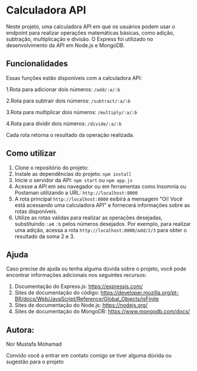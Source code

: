 # Calculadora API 

Neste projeto, uma calculadora API em que os usuários podem usar o endpoint para realizar operações matemáticas básicas, como adição, subtração, multiplicação e divisão. O Express foi utilizado no desenvolvimento da API em Node.js e MongoDB.

## Funcionalidades 

Essas funções estão disponíveis com a calculadora API: 

1.Rota para adicionar dois números: `/add/:a/:b`

2.Rota para subtrair dois números: `/subtract/:a/:b`

3.Rota para multiplicar dois números: `/multiply/:a/:b`

4.Rota para dividir dois números: `/divide/:a/:b`

Cada rota retorna o resultado da operação realizada.

## Como utilizar 

1. Clone o repositório do projeto: 
2. Instale as dependências do projeto: `npm install`
3. Inicie o servidor da API: `npm start` ou `npm app.js`
4. Acesse a API em seu navegador ou em ferramentas como Insomnia ou Postaman utilizando a URL: `http://localhost:8000`
5. A rota principal `http://localhost:8000` exibirá a mensagem "Oi! Você está acessando uma calculadora API" e fornecerá informações sobre as rotas disponíveis.
6. Utilize as rotas válidas para realizar as operações desejadas, substituindo `:a`e `:b` pelos números desejados. Por exemplo, para realizar uma adição, acessa a rota `http://localhost:8000/add/2/3` para obter o resultado da soma 2 e 3.


## Ajuda

Caso precise de ajuda ou tenha alguma dúvida sobre o projeto, você pode encontrar informações adicionais nos seguintes recursos:

1. Documentação do Express.js: https://expressjs.com/
2. Sites de documentação do código: https://developer.mozilla.org/pt-BR/docs/Web/JavaScript/Reference/Global_Objects/isFinite 
3. Sites de documentação do Node.js: https://nodejs.org/
4. Sites de documentação do MongoDB: https://www.mongodb.com/docs/


## Autora: 

Nor Mustafa Mohamad

Convido você a entrar em contato comigo se tiver alguma dúvida ou sugestão para o projeto
